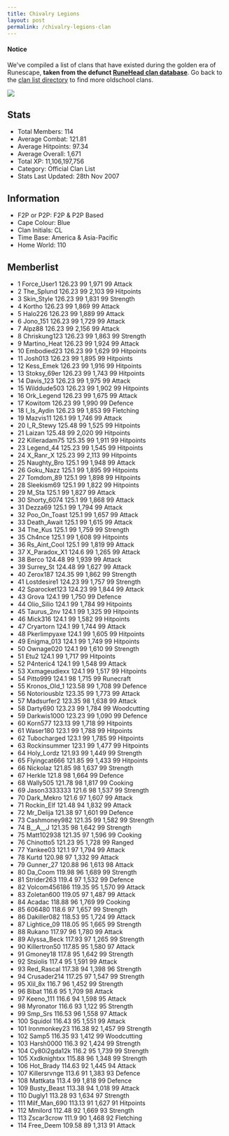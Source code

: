 ```yaml
---
title: Chivalry Legions
layout: post
permalink: /chivalry-legions-clan
---
```


#### Notice
We've compiled a list of clans that have existed during the golden era of Runescape, **taken from the defunct [RuneHead clan database](https://web.archive.org/web/20070108040636/http://runehead.com/)**. Go back to the [clan list directory](https://www.runescapehall.net/runescapeclans) to find more oldschool clans.

![](https://i.imgur.com/a2vA2pN.png)

## Stats

- Total Members: 114
- Average Combat: 121.81
- Average Hitpoints: 97.34
- Average Overall: 1,671
- Total XP: 11,106,197,756
- Category: Official Clan List
- Stats Last Updated: 28th Nov 2007

	
## Information

- F2P or P2P: F2P & P2P Based
- Cape Colour: Blue
- Clan Initials: CL	
- Time Base: America & Asia-Pacific
- Home World: 110

## Memberlist

- 1 	Force_User1 	126.23 	99 	1,971 	99 Attack	
- 2 	The_Splund 	126.23 	99 	2,103 	99 Hitpoints	
- 3 	Skin_Style 	126.23 	99 	1,831 	99 Strength	
- 4 	Kortho 	126.23 	99 	1,869 	99 Attack	
- 5 	Halo226 	126.23 	99 	1,889 	99 Attack	
- 6 	Jono_151 	126.23 	99 	1,729 	99 Attack	
- 7 	Alpz88 	126.23 	99 	2,156 	99 Attack	
- 8 	Chriskung123 	126.23 	99 	1,863 	99 Strength	
- 9 	Martino_Heat 	126.23 	99 	1,924 	99 Attack	
- 10 	Embodied23 	126.23 	99 	1,629 	99 Hitpoints	
- 11 	Josh013 	126.23 	99 	1,895 	99 Hitpoints	
- 12 	Kess_Emek 	126.23 	99 	1,916 	99 Hitpoints	
- 13 	Stoksy_69er 	126.23 	99 	1,743 	99 Hitpoints	
- 14 	Davis_123 	126.23 	99 	1,975 	99 Attack	
- 15 	Wilddude503 	126.23 	99 	1,902 	99 Hitpoints	
- 16 	Ork_Legend 	126.23 	99 	1,675 	99 Attack	
- 17 	Kowitom 	126.23 	99 	1,990 	99 Defence	
- 18 	I_Is_Aydin 	126.23 	99 	1,853 	99 Fletching	
- 19 	Mazvis11 	126.1 	99 	1,746 	99 Attack	
- 20 	I_R_Stewy 	125.48 	99 	1,525 	99 Hitpoints	
- 21 	Laizan 	125.48 	99 	2,020 	99 Hitpoints	
- 22 	Killeradam75 	125.35 	99 	1,911 	99 Hitpoints	
- 23 	Legend_44 	125.23 	99 	1,545 	99 Hitpoints	
- 24 	X_Ranr_X 	125.23 	99 	2,113 	99 Hitpoints	
- 25 	Naughty_Bro 	125.1 	99 	1,948 	99 Attack	
- 26 	Goku_Nazz 	125.1 	99 	1,895 	99 Hitpoints	
- 27 	Tomdom_89 	125.1 	99 	1,898 	99 Hitpoints	
- 28 	Sleekism69 	125.1 	99 	1,822 	99 Hitpoints	
- 29 	M_Sta 	125.1 	99 	1,827 	99 Attack	
- 30 	Shorty_6074 	125.1 	99 	1,868 	99 Attack	
- 31 	Dezza69 	125.1 	99 	1,794 	99 Attack	
- 32 	Poo_On_Toast 	125.1 	99 	1,657 	99 Attack	
- 33 	Death_Await 	125.1 	99 	1,615 	99 Attack	
- 34 	The_Kus 	125.1 	99 	1,759 	99 Strength	
- 35 	Ch4nce 	125.1 	99 	1,608 	99 Hitpoints	
- 36 	Rs_Aint_Cool 	125.1 	99 	1,819 	99 Attack	
- 37 	X_Paradox_X1 	124.6 	99 	1,265 	99 Attack	
- 38 	Berco 	124.48 	99 	1,939 	99 Attack	
- 39 	Surrey_St 	124.48 	99 	1,627 	99 Attack	
- 40 	Zerox187 	124.35 	99 	1,862 	99 Strength	
- 41 	Lostdesire1 	124.23 	99 	1,757 	99 Strength	
- 42 	Sparocket123 	124.23 	99 	1,844 	99 Attack	
- 43 	Grova 	124.1 	99 	1,750 	99 Defence	
- 44 	Olio_Silio 	124.1 	99 	1,784 	99 Hitpoints	
- 45 	Taurus_2nv 	124.1 	99 	1,325 	99 Hitpoints	
- 46 	Mick316 	124.1 	99 	1,582 	99 Hitpoints	
- 47 	Cryartorn 	124.1 	99 	1,744 	99 Attack	
- 48 	Pkerlimpyaxe 	124.1 	99 	1,605 	99 Hitpoints	
- 49 	Enigma_013 	124.1 	99 	1,749 	99 Hitpoints	
- 50 	Ownage020 	124.1 	99 	1,610 	99 Strength	
- 51 	Etu2 	124.1 	99 	1,717 	99 Hitpoints	
- 52 	P4nteric4 	124.1 	99 	1,548 	99 Attack	
- 53 	Xxmageudiexx 	124.1 	99 	1,517 	99 Hitpoints	
- 54 	Pitto999 	124.1 	98 	1,715 	99 Runecraft	
- 55 	Kronos_Old_1 	123.58 	99 	1,708 	99 Defence	
- 56 	Notoriousblz 	123.35 	99 	1,773 	99 Attack	
- 57 	Madsurfer2 	123.35 	98 	1,638 	99 Attack	
- 58 	Darty690 	123.23 	99 	1,784 	99 Woodcutting	
- 59 	Darkwis1000 	123.23 	99 	1,090 	99 Defence	
- 60 	Korn577 	123.13 	99 	1,718 	99 Hitpoints	
- 61 	Waser180 	123.1 	99 	1,788 	99 Hitpoints	
- 62 	Tubocharged 	123.1 	99 	1,785 	99 Hitpoints	
- 63 	Rockinsummer 	123.1 	99 	1,477 	99 Hitpoints	
- 64 	Holy_Lordz 	121.93 	99 	1,449 	99 Strength	
- 65 	Flyingcat666 	121.85 	99 	1,433 	99 Hitpoints	
- 66 	Nickolaz 	121.85 	98 	1,637 	99 Strength	
- 67 	Herkle 	121.8 	98 	1,664 	99 Defence	
- 68 	Wally505 	121.78 	98 	1,817 	99 Cooking	
- 69 	Jason3333333 	121.6 	98 	1,537 	99 Strength	
- 70 	Dark_Mekro 	121.6 	97 	1,607 	99 Attack	
- 71 	Rockin_Elf 	121.48 	94 	1,832 	99 Attack	
- 72 	Mr_Delija 	121.38 	97 	1,601 	99 Defence	
- 73 	Cashmoney982 	121.35 	99 	1,582 	99 Strength	
- 74 	B__A__J 	121.35 	98 	1,642 	99 Strength	
- 75 	Matt102938 	121.35 	97 	1,596 	99 Cooking	
- 76 	Chinotto5 	121.23 	95 	1,728 	99 Ranged	
- 77 	Yankee03 	121.1 	97 	1,794 	99 Attack	
- 78 	Kurtd 	120.98 	97 	1,332 	99 Attack	
- 79 	Gunner_27 	120.88 	96 	1,613 	98 Attack	
- 80 	Da_Coom 	119.98 	96 	1,689 	99 Strength	
- 81 	Strider263 	119.4 	97 	1,532 	99 Defence	
- 82 	Volcom456186 	119.35 	95 	1,570 	99 Attack	
- 83 	Zoletan600 	119.05 	97 	1,487 	99 Attack	
- 84 	Acadac 	118.88 	96 	1,769 	99 Cooking	
- 85 	606480 	118.6 	97 	1,657 	99 Strength	
- 86 	Dakiller082 	118.53 	95 	1,724 	99 Attack	
- 87 	Lightice_09 	118.05 	95 	1,665 	99 Strength	
- 88 	Rukano 	117.97 	96 	1,780 	99 Attack	
- 89 	Alyssa_Beck 	117.93 	97 	1,265 	99 Strength	
- 90 	Killertron50 	117.85 	95 	1,580 	97 Attack	
- 91 	Gmoney18 	117.8 	95 	1,642 	99 Strength	
- 92 	Stsiolis 	117.4 	95 	1,591 	99 Attack	
- 93 	Red_Rascal 	117.38 	94 	1,398 	96 Strength	
- 94 	Crusader214 	117.25 	97 	1,547 	99 Strength	
- 95 	Xlil_8x 	116.7 	96 	1,452 	99 Strength	
- 96 	Bibat 	116.6 	95 	1,709 	98 Attack	
- 97 	Keeno_111 	116.6 	94 	1,598 	95 Attack	
- 98 	Myronator 	116.6 	93 	1,122 	95 Strength	
- 99 	Smp_Srs 	116.53 	96 	1,558 	97 Attack	
- 100 	Squidol 	116.43 	95 	1,551 	99 Attack	
- 101 	Ironmonkey23 	116.38 	92 	1,457 	99 Strength	
- 102 	Samp5 	116.35 	93 	1,412 	99 Woodcutting	
- 103 	Harsh0000 	116.3 	92 	1,424 	99 Strength	
- 104 	Cy80i2gda12k 	116.2 	95 	1,739 	99 Strength	
- 105 	Xxdknightxx 	115.88 	96 	1,348 	99 Strength	
- 106 	Hot_Brady 	114.63 	92 	1,445 	94 Attack	
- 107 	Killersrvnge 	113.6 	91 	1,383 	93 Defence	
- 108 	Mattkata 	113.4 	99 	1,818 	99 Defence	
- 109 	Busty_Beast 	113.38 	94 	1,018 	99 Attack	
- 110 	Dugly1 	113.28 	93 	1,634 	97 Strength	
- 111 	Milf_Man_690 	113.13 	91 	1,627 	91 Hitpoints	
- 112 	Mmilord 	112.48 	92 	1,669 	93 Strength	
- 113 	Zscar3crow 	111.9 	90 	1,468 	92 Fletching	
- 114 	Free_Deem 	109.58 	89 	1,313 	91 Attack
